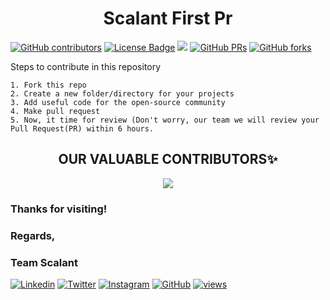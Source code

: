 <h1 align="center"> Scalant First Pr </h1>



<!-- ------------------------------------------------------------------------------------------------------------------------------------------------------- -->

<a href="https://github.com/ScalantCommunity/Scalant-First-pr/graphs/contributors"><img alt="GitHub contributors" src="https://img.shields.io/github/contributors/ScalantCommunity/Scalant-First-pr?color=2b9348"></a>
<a href="https://github.com/ScalantCommunity/Scalant-First-pr/blob/main/license"><img src="https://img.shields.io/github/license/ScalantCommunity/Scalant-First-pr?color=2b9348" alt="License Badge"/></a>
<a hreaf="https://github.com/Scalantcommunityc/Scalant-First-pr/issues"><img src="https://img.shields.io/github/issues/Scalantcommunity/Scalant-First-pr?color=pink&logo=github"/></a>
[![GitHub PRs](https://img.shields.io/github/issues-pr/Scalantcommunity/Scalant-First-pr?style=social&logo=github)](https://github.com/Scalantcommunity/Scalant-First-pr/pulls)           [![GitHub forks](https://img.shields.io/github/forks/Scalantcommunity/Scalant-First-pr?logo=git)](https://github.com/Scalantcommunity/Scalant-First-pr/network)                        


Steps to contribute in this repository

    1. Fork this repo
    2. Create a new folder/directory for your projects
    3. Add useful code for the open-source community
    4. Make pull request
    5. Now, it time for review (Don't worry, our team we will review your Pull Request(PR) within 6 hours.


   

<h2 align=center> OUR VALUABLE CONTRIBUTORS✨ </h2>
<p align="center">
  
<a href="https://github.com/ScalantCommunity/Scalant-First-pr/graphs/contributors">
  <img src="https://contrib.rocks/image?repo=Scalantcommunity/scalant-First-pr" />
</a>




### Thanks for visiting!
### Regards,
### Team Scalant
[![Linkedin](https://img.shields.io/badge/-LinkedIn-blue?style=flat-square&logo=Linkedin&logoColor=white&link=https://www.linkedin.com/company/scalant-official/)](https://www.linkedin.com/company/scalant-official/mycompany/)
[![Twitter](https://img.shields.io/badge/-Twitter-%231DA1F2.svg?style=flat-square&logo=twitter&logoColor=white&link=https://twitter.com/Scalantofficial/)](https://twitter.com/Scalantofficial/)
[![Instagram](https://img.shields.io/badge/-Instagram-red?style=flat-square&logo=Instagram&logoColor=white&link=https://www.instagram.com/scalantofficial/)](https://www.instagram.com/scalantofficial/)
[![GitHub](https://img.shields.io/badge/-Github-%23100000.svg?&style=flat-square&logo=github&logoColor=white&link=https://www.github.com/Scalantcommunity/)](https://www.github.com/Scalantcommunity/)
[![views](https://komarev.com/ghpvc/?username=Scalantcommunity&label=Profile%20views&color=0e75b6&style=flat)](https://github.com/Scalantcommunity)

